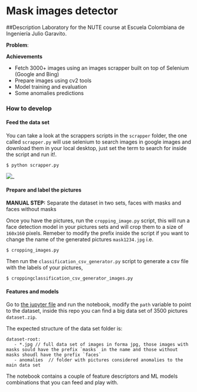 # Mask images detector

##Description
Laboratory for the NUTE course at Escuela Colombiana de Ingeniería Julio Garavito. 

**Problem**: 



**Achievements**

* Fetch 3000+ images using an images scrapper built on top of Selenium (Google and Bing)
* Prepare images using cv2 tools
* Model training and evaluation
* Some anomalies predictions


### How to develop


#### Feed the data set

You can take a look at the scrappers scripts in the  `scrapper` folder, the one called `scrapper.py` will use selenium to search images in google images and download them in your local desktop, just set the term to search for inside the script and run it!.


```
$ python scrapper.py
```

![_](https://media.giphy.com/media/fYYjdr1Ebk3Lrn03Mf/giphy.gif)



#### Prepare and label the pictures

**MANUAL STEP:** Separate the dataset in two sets, faces with masks and faces without masks 

Once you have the pictures, run the `cropping_image.py` script, this will run a face detection model in your pictures sets and will crop them to a size of `160x160` pixels. Remeber to modify the prefix inside the script if you want to change the name of the generated pictures `mask1234.jpg` i.e.


```
$ cropping_images.py
```

Then run the `classification_csv_generator.py` script to generate a csv file with the labels of your pictures, 

```
$ croppingclassification_csv_generator_images.py
```

#### Features and models


Go to [the jupyter file](https://github.com/SergioRt1/NUTI/blob/master/face_recognition_section2.ipynb) and run the notebook, modify the `path` variable to point to the dataset, inside this repo you can find a big data set of 3500 pictures `dataset.zip`.

 The expected structure of the data set folder is: 
 ```
dataset-root:
    - *.jpg // full data set of images in forma jpg, those images with masks sould have the prefix `masks` in the name and those without masks shoudl have the prefix `faces`
    - anomalies  // folder with pictures considered anomalies to the main data set

 ```


The notebook contains a couple of feature descriptors and ML models combinations that you can feed and play with.

